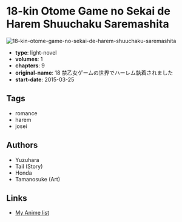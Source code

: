 # 18-kin Otome Game no Sekai de Harem Shuuchaku Saremashita

![18-kin-otome-game-no-sekai-de-harem-shuuchaku-saremashita](https://cdn.myanimelist.net/images/manga/1/182086.jpg)

-   **type**: light-novel
-   **volumes**: 1
-   **chapters**: 9
-   **original-name**: 18 禁乙女ゲームの世界でハーレム執着されました
-   **start-date**: 2015-03-25

## Tags

-   romance
-   harem
-   josei

## Authors

-   Yuzuhara
-   Tail (Story)
-   Honda
-   Tamanosuke (Art)

## Links

-   [My Anime list](https://myanimelist.net/manga/100520/18-kin_Otome_Game_no_Sekai_de_Harem_Shuuchaku_Saremashita)
